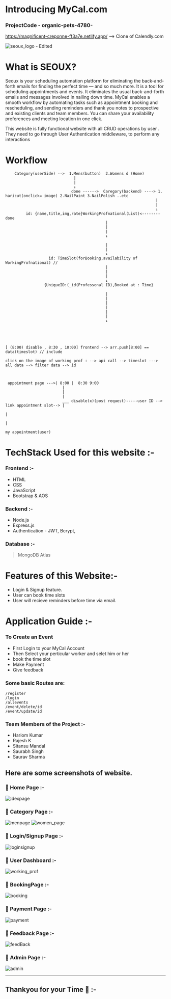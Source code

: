 # Introducing MyCal.com

### ProjectCode - organic-pets-4780-

https://magnificent-creponne-ff3a7e.netlify.app/ --> Clone of Calendly.com

![seoux_logo - Edited](https://user-images.githubusercontent.com/85841972/229421591-0cb0c816-7047-4b74-925c-9c7da0cc40ae.png)


# What is SEOUX?

Seoux is your scheduling automation platform for eliminating the back-and-forth emails for finding the perfect time — and so much more.
It is a tool for scheduling appointments and events. It eliminates the usual back-and-forth emails and messages involved in nailing down time.
MyCal enables a smooth workflow by automating tasks such as appointment booking and rescheduling,
and sending reminders and thank you notes to prospective and existing clients and team members.
You can share your availability preferences and meeting location in one click.

This website is fully functional website with all CRUD operations by user .
They need to go through User Authentication middleware, to perform any interactions

# Workflow


```
    Category(userSide) -->  1.Mens(button)  2.Womens d (Home)   
                              |
                              |
                              ↓ 
                             done ------>  Caregory(backend) ----> 1. haricut(onclick= image) 2.NailPaint 3.NailPolish ..etc
                                                                  |
                                                                  |
                                                                  ↓ 
         id: {name,title,img,rate}WorkingProfnational(List)<-------- done
                                            |
                                            |
                                            |
                                            ↓ 

                                            |
                                            |
                                            ↓ 
                   id: TimeSlot(forBooking,availability of WorkingProfnational) //
                                            |
                                            |
                                            |
                                            ↓ 
                 {UniqueID:(_id(Professonal ID),Booked at : Time}

                                            |
                                            |
                                            |
                                            |
                                            |
                                            |
                                            ↓ 
                                        
             
                                  


[ (8:00) disable , 8:30 , 10:00] frontend --> arr.push[8:00] == data(timeslot) // include

click on the image of working prof : --> api call --> timeslot ---> all data --> filter data --> id 



 appointment page --->| 8:00 |  8:30 9:00
                         |
                         |
                         |
                         ___ disable(x)(post request)-----user ID -->  link appointment slot--> |
                                                                                                |
                                                                                                |
                                                                                        my appointment(user)
```



# TechStack Used for this website :-

### Frontend :-
- HTML
- CSS
- JavaScript
- Bootstrap & AOS

### Backend :-
- Node.js
- Express.js
- Authentication - JWT, Bcrypt,

### Database :-
> MongoDB Atlas
  
# Features of this Website:-
- Login & Signup feature.
- User can book time slots
- User will recieve reminders before time via email.

# Application Guide :-

### To Create an Event 
* First Login to your MyCal Account
* Then Select your perticular worker and selet him or her
* book the time slot
* Make Payment
* Give feedback

### Some basic Routes are:
```
/register
/login
/allevents
/event/delete/id
/event/update/id
```

### Team Members of the Project :- 
- Hariom Kumar
- Rajesh K
- Sitansu Mandal
- Saurabh Singh
- Saurav Sharma




## Here are some screenshots of website.

### :large_blue_circle: Home Page :-


![idexpage](https://user-images.githubusercontent.com/85841972/229423602-d9604550-ba36-4ed9-9099-fbbb69675f26.PNG)




### :large_blue_circle: Category Page :-
![menpage](https://user-images.githubusercontent.com/85841972/229423718-5b547be3-ca3f-4627-bcac-d99112ccdaed.PNG)
![women_page](https://user-images.githubusercontent.com/85841972/229423729-a9eb6302-33aa-42ac-ba05-d8dbfc8df631.PNG)


### :large_blue_circle: Login/Signup Page :-

![loginsignup](https://user-images.githubusercontent.com/85841972/229423877-38a33053-8a83-4057-a658-d75068b431c2.PNG)

### :large_blue_circle: User Dashboard :- 

![working_prof](https://user-images.githubusercontent.com/85841972/229423914-9db4a85c-ab59-4fb4-b649-df12638c5f78.PNG)

### :large_blue_circle: BookingPage :-

![booking](https://user-images.githubusercontent.com/85841972/229424001-777b004e-b4c7-4aae-ad0a-081e4488d489.PNG)

### :large_blue_circle: Payment Page :-

![payment](https://user-images.githubusercontent.com/85841972/229424048-7ea5c8e7-915c-4ab5-aea5-1fa8da87bc83.PNG)

### :large_blue_circle: Feedback Page :-
![feedBack](https://user-images.githubusercontent.com/85841972/229424257-1b8b4281-bc3f-4491-ad36-34bf86737997.PNG)

### :large_blue_circle: Admin Page :-


![admin](https://user-images.githubusercontent.com/85841972/229424509-4157b4a7-a3b9-499d-b73a-eb6f76ca6965.PNG)

---


## Thankyou for your Time :raised_hands: :-
